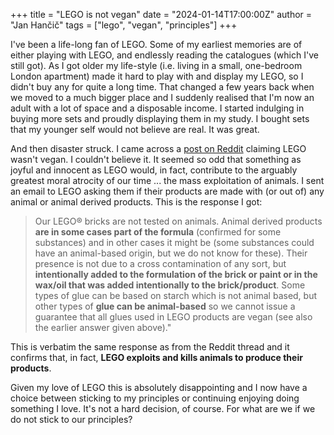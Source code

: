 +++
title = "LEGO is not vegan"
date = "2024-01-14T17:00:00Z"
author = "Jan Hančič"
tags = ["lego", "vegan", "principles"]
+++

I've been a life-long fan of LEGO. Some of my earliest memories are of either playing with LEGO, and
endlessly reading the catalogues (which I've still got). As I got older my life-style (i.e. living
in a small, one-bedroom London apartment) made it hard to play with and display my LEGO, so I didn't
buy any for quite a long time. That changed a few years back when we moved to a much bigger place
and I suddenly realised that I'm now an adult with a lot of space and a disposable income. I started
indulging in buying more sets and proudly displaying them in my study. I bought sets that my younger
self would not believe are real. It was great.

And then disaster struck. I came across a [post on
Reddit](https://old.reddit.com/r/vegan/comments/18bxx4i/legos_contain_animal_derived_ingredients/)
claiming LEGO wasn't vegan. I couldn't believe it. It seemed so odd that something as joyful and
innocent as LEGO would, in fact, contribute to the arguably greatest moral atrocity of our time ...
the mass exploitation of animals. I sent an email to LEGO asking them if their products are made
with (or out of) any animal or animal derived products. This is the response I got:

> Our LEGO® bricks are not tested on animals.  Animal derived products **are in some cases part of
> the formula** (confirmed for some substances) and in other cases it might be (some substances
> could have an animal-based origin, but we do not know for these). Their presence is not due to a
> cross contamination of any sort, but **intentionally added to the formulation of the brick or
> paint or in the wax/oil that was added intentionally to the brick/product**. Some types of glue
> can be based on starch which is not animal based, but other types of **glue can be animal-based**
> so we cannot issue a guarantee that all glues used in LEGO products are vegan (see also the
> earlier answer given above)."

This is verbatim the same response as from the Reddit thread and it confirms that, in fact, **LEGO
exploits and kills animals to produce their products**.

Given my love of LEGO this is absolutely disappointing and I now have a choice between sticking to my
principles or continuing enjoying doing something I love. It's not a hard decision, of course. For
what are we if we do not stick to our principles?
